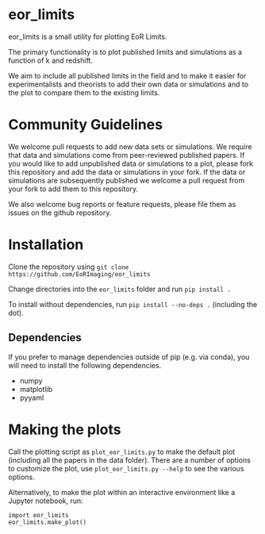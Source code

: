 # eor_limits

eor_limits is a small utility for plotting EoR Limits.

The primary functionality is to plot published limits and simulations as a
function of k and redshift.

We aim to include all published limits in the field and to make it easier for
experimentalists and theorists to add their own data or simulations and
to the plot to compare them to the existing limits.

# Community Guidelines
We welcome pull requests to add new data sets or simulations. We require that
data and simulations come from peer-reviewed published papers. If you would
like to add unpublished data or simulations to a plot, please fork this
repository and add the data or simulations in your fork. If the data or
simulations are subsequently published we welcome a pull request from your
fork to add them to this repository.

We also welcome bug reports or feature requests, please file them as issues
on the github repository.

# Installation
Clone the repository using
```git clone https://github.com/EoRImaging/eor_limits```

Change directories into the `eor_limits` folder and run ```pip install .```

To install without dependencies, run `pip install --no-deps .` (including the dot).

## Dependencies
If you prefer to manage dependencies outside of pip (e.g. via conda), you will
need to install the following dependencies.

* numpy
* matplotlib
* pyyaml

# Making the plots
Call the plotting script as ```plot_eor_limits.py``` to make the default
plot (including all the papers in the data folder). There are a number of
options to customize the plot, use ```plot_eor_limits.py --help```
to see the various options.

Alternatively, to make the plot within an interactive environment like a
Jupyter notebook, run:
```
import eor_limits
eor_limits.make_plot()
```

